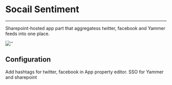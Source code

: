 # Socail Sentiment
---
Sharepoint-hosted app part that aggregatess twitter, facebook and Yammer feeds into one place.

![''](https://lh3.googleusercontent.com/y5BSTrbaAfDTpDSlXWC9Us5CCNcY1PVK3OdJRimUFeggaSLBkjNVViLiECA-1mAkpH5NQhetun-tK5Q=w1416-h614 "")

## Configuration
Add hashtags for twitter, facebook in App property editor.
SSO for Yammer and sharepoint 
